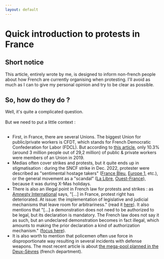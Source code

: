 ```yaml
---
layout: default
---
```


# Quick introduction to protests in France

## Short notice

This article, entirely wrote by me, is designed to inform non-french people about how French are currently organising when protesting.
I'll avoid as much as I can to give my personal opinion and try to be clear as possible.

## So, how do they do ?

Well, it's quite a complicated question. <br><br>
But we need to put a little context : <br><br>

- First, in France, there are several Unions. The biggest Union for public/private workers is CFDT, which stands for French Democratic Confederation for Labor (FDCL). But according to [this article](https://dares.travail-emploi.gouv.fr/donnees/la-syndicalisation), only 10.3% (around 3 million people out of 29,2 million) of public & private workers were members of an Union in 2019. <br>
- Medias often cover strikes and protests, but it quite ends up in stigmatisation : during the SNCF strike in Dec. 2022, protester were described as "sentimental hostage takers" ([France Bleu](https://www.francebleu.fr/infos/societe/c-est-une-prise-d-otage-la-greve-a-la-sncf-pour-le-week-end-de-noel-contrarient-les-mayennais-3921103), [Europe 1](https://www.europe1.fr/economie/edito-la-greve-a-la-sncf-une-prise-dotage-sociale-3926635), etc.), or the general movement as a "scandal" ([La Libre](https://www.lalibre.be/economie/entreprises-startup/2022/12/21/une-prise-dotage-un-scandale-vive-polemique-en-france-suite-a-lannulation-de-centaines-de-trains-sncf-lors-des-fetes-de-noel-UAEJVR24HZCG7OFKAWREW3EPVI/), [Ouest-France](https://www.ouest-france.fr/pays-de-la-loire/nantes-44000/greve-a-la-sncf-christelle-morancais-fustige-l-esprit-egoiste-de-ces-inconscients-4782f01c-8203-11ed-95d2-87cbdb857717)), because it was during X-Mas holidays.<br>
- There is also an illegal point in French law for protests and strikes : as [Amnesty International](https://www.amnesty.org/fr/) says, "[...] in France, protest right has deteriorated. At issue: the implementation of legislative and judicial mechanisms that leave room for arbitrariness." (read it [here](https://www.amnesty.fr/dossiers/droit-de-manifester-en-france)). It also mentions that "[...] a demonstration does not need to be authorized to be legal, but its declaration is mandatory. The French law does not say it as such, but an undeclared demonstration becomes in fact illegal, which amounts to making the prior declaration a kind of authorization mechanism." ([focus here](https://www.amnesty.fr/focus/tout-savoir-sur-le-droit-de-manifester-en-france)).<br>
- It is also worth to mention that policemen often use force in disproportionate way resulting in several incidents with defense weapons. The most recent article is about [the mega-pool planned in the Deux-Sèvres](https://www.lexpress.fr/sciences-sante/sante/forte-hausse-des-blessures-aux-yeux-par-lbd-depuis-les-gilets-jaunes_2105492.html) (french department).<br>